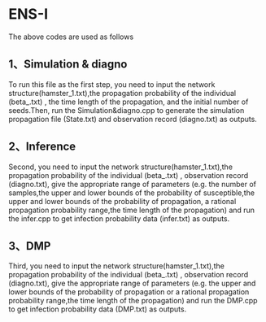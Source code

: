 # ENS-I
The above codes are used as follows
## 1、Simulation & diagno
To run this file as the first step, you need to input the network structure(hamster_1.txt),the propagation probability of the individual (beta_.txt) , the time length of the propagation, and the initial number of seeds.Then, run the Simulation&diagno.cpp to generate the simulation propagation file (State.txt) and observation record (diagno.txt) as outputs.
## 2、Inference
Second, you need to input the network structure(hamster_1.txt),the propagation probability of the individual (beta_.txt) , observation record (diagno.txt), give the appropriate range of parameters (e.g. the number of samples,the upper and lower bounds of the probability of susceptible,the upper and lower bounds of the probability of propagation, a rational propagation probability range,the time length of the propagation) and run the infer.cpp to get infection probability data (infer.txt) as outputs.
## 3、DMP
Third, you need to input the network structure(hamster_1.txt),the propagation probability of the individual (beta_.txt) , observation record (diagno.txt), give the appropriate range of parameters (e.g. the upper and lower bounds of the probability of propagation or a rational propagation probability range,the time length of the propagation) and run the DMP.cpp  to get infection probability data (DMP.txt) as outputs.
